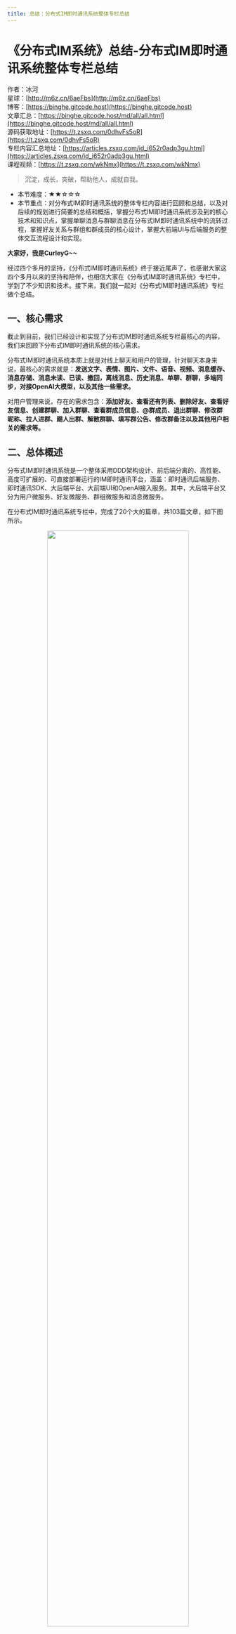 ```yaml
---
title: 总结：分布式IM即时通讯系统整体专栏总结
---
```


# 《分布式IM系统》总结-分布式IM即时通讯系统整体专栏总结

作者：冰河
<br/>星球：[http://m6z.cn/6aeFbs](http://m6z.cn/6aeFbs)
<br/>博客：[https://binghe.gitcode.host](https://binghe.gitcode.host)
<br/>文章汇总：[https://binghe.gitcode.host/md/all/all.html](https://binghe.gitcode.host/md/all/all.html)
<br/>源码获取地址：[https://t.zsxq.com/0dhvFs5oR](https://t.zsxq.com/0dhvFs5oR)
<br/>专栏内容汇总地址：[https://articles.zsxq.com/id_i652r0adp3gu.html](https://articles.zsxq.com/id_i652r0adp3gu.html)
<br/>课程视频：[https://t.zsxq.com/wkNmx](https://t.zsxq.com/wkNmx)

> 沉淀，成长，突破，帮助他人，成就自我。

* 本节难度：★★☆☆☆
* 本节重点：对分布式IM即时通讯系统的整体专栏内容进行回顾和总结，以及对后续的规划进行简要的总结和概括，掌握分布式IM即时通讯系统涉及到的核心技术和知识点，掌握单聊消息与群聊消息在分布式IM即时通讯系统中的流转过程，掌握好友关系与群组和群成员的核心设计，掌握大前端UI与后端服务的整体交互流程设计和实现。

**大家好，我是CurleyG~~**

经过四个多月的坚持，《分布式IM即时通讯系统》终于接近尾声了，也感谢大家这四个多月以来的坚持和陪伴，也相信大家在《分布式IM即时通讯系统》专栏中，学到了不少知识和技术。接下来，我们就一起对《分布式IM即时通讯系统》专栏做个总结。

## 一、核心需求

截止到目前，我们已经设计和实现了分布式IM即时通讯系统专栏最核心的内容， 我们来回顾下分布式IM即时通讯系统的核心需求。

分布式IM即时通讯系统本质上就是对线上聊天和用户的管理，针对聊天本身来说，最核心的需求就是：**发送文字、表情、图片、文件、语音、视频、消息缓存、消息存储、消息未读、已读、撤回，离线消息、历史消息、单聊、群聊，多端同步，对接OpenAI大模型，以及其他一些需求。**

对用户管理来说，存在的需求包含：**添加好友、查看还有列表、删除好友、查看好友信息、创建群聊、加入群聊、查看群成员信息、@群成员、退出群聊、修改群昵称、拉人进群、踢人出群、解散群聊、填写群公告、修改群备注以及其他用户相关的需求等。**

## 二、总体概述

分布式IM即时通讯系统是一个整体采用DDD架构设计、前后端分离的、高性能、高度可扩展的、可直接部署运行的IM即时通讯平台，涵盖：即时通讯后端服务、即时通讯SDK、大后端平台、大前端UI和OpenAI接入服务。其中，大后端平台又分为用户微服务、好友微服务、群组微服务和消息微服务。

在分布式IM即时通讯系统专栏中，完成了20个大的篇章，共103篇文章，如下图所示。

<div align="center">
    <img src="https://binghe.gitcode.host/images/project/im/2024-03-10-001.png?raw=true" width="80%">
    <br/>
</div>

可以这么说，在分布式IM即时通讯系统中，我们已经完整实现了即时通讯最基础和最核心的功能，支持好友和群组关系，支持单聊和群聊，支持发送文本消息、表情消息、图片消息、文件消息、语音消息和双向视频呼叫。并且在单聊消息流程和群聊消息流程中，接入了OpenAI大模型。

在分布式IM即时通讯系统的整体架构设计和实现中，共分为即时通讯后端服务、即时通讯SDK、大后端平台、大前端UI和OpenAI接入服务。其中，大后端平台又分成了用户微服务、好友微服务、群组微服务和消息微服务。每个部分都是高度可扩展、可独立部署运行的，并且每一部分都支持集群化部署。

<div align="center">
    <img src="https://binghe.gitcode.host/images/project/im/2024-03-10-002.png?raw=true" width="70%">
    <br/>
</div>

通过《分布式IM即时通讯系统》专栏，让大家从需求设计、原型设计、架构设计、编码实现、项目优化、项目部署、极致优化等多个层面真正掌握高并发、高性能、高可用、高可扩展和高可维护项目的架构设计与实际落地方案。

另外，每一篇专栏的内容，冰河都会为其录制对应的视频课程进行加持。

<div align="center">
    <img src="https://binghe.gitcode.host/images/project/im/2024-03-10-003.png?raw=true" width="70%">
    <br/>
</div>

通过文章+视频+小册+源码+答疑的方式进行全方位学习，还有比这更爽的事情吗？

## 三、技术选型

在技术选型上，除了采用SpringBoot等基础框架外，也会采用容器化方案。为了尽量降低技术门槛，在整个分布式IM即时通讯系统的技术选型中，主要采用市面上比较主流的技术框架和方案，具体技术选型如下所示。

- 开发框架：SpringBoot、SpringCloud、SpringCloud Alibaba、Dubbo。
- 缓存：Redis分布式缓存+Guava本地缓存。
- 数据库：MySQL、TiDB、HBase。
- 流量网关：OpenResty+Lua。
- 业务网关：SpringCloud Gateway + Sentinel。
- 持久层框架：MyBatis、Mybatis-Plus。
- 服务配置、服务注册与发现：Nacos。
- 消息中间件：RocketMQ。
- 网络通信：Netty。
- 文件存储：Minio。
- 日志可视化治理：ELK。
- 容器化管理：Swarm、Portainer。
- 监控：Prometheus、Grafana。
- 前端：Vue。
- 单元测试：Junit。
- 基准测试：JMH。
- 压力测试：JMeter。

**授人以鱼，不如授人以渔。后续我会把监控平台、容器化管理、日志可视化、大数据等等内容单独拿出来讲，每项技术、每个框架单独写个小项目实操，这样安排的话，相信大家会对这部分内容有更加深刻的理解，后续无论是哪个项目，只要是涉及到监控、容器化、链路追踪、日志可视化、大数据相关的内容时，大家都可以参考这部分内容进行实现。**

所以，通过分布式IM即时通讯系统，可以学习到微服务领域和DDD架构领域的主流核心技术。

## 四、适应人群

由于分布式IM即时通讯统是从需求立项开始，从零一步步搭建环境、设计原型、设计架构、编码开发、运行调试和上线部署的，使用到的技术也是带着大家直接上手的。所以，整个专栏从小白到有一定开发经验的中高级工程师，有一定基础的架构师都可以学习。如果你当前或者长期受如下问题困扰，那你就更需要学习《分布式IM即时通讯系统》专栏了。

* 在校大学生，想在毕业设计时，写一个有亮点的项目让导师眼前一亮。
* 应届毕业生，找实习或工作时，想让自己的项目更具竞争力。

- 一直在小公司做CRUD，并发编程没接触过，更别提如何高并发实际项目了。
- 公司项目没什么并发，在线人数也不多，学了很多并发编程相关的知识不知道怎么用。
- 学了很多并发编程的知识，也知道一些概念，能说出一些简单的方案，但是没实际项目经验。
- 自我感觉掌握了一些高并发编程的技术方案，但是如果真正做项目时，还是不知道如何下手。
- 简历上写了熟悉并发编程，在面试过程中，面试官一般会问秒杀系统，实时消息推动系统，IM即时通讯系统，或者其他高并发项目实战问题，不知道怎么回答。
- 在大厂工作多年，参与了一些系统的建设与研发，但是也没机会参与像秒杀系统，IM即时通讯系统这样高并发、大流量的系统的整个建设过程。
- 其他问题。。。

可以看到，如果小公司的小伙伴受限于业务，接触不到高并发、大流量的业务场景，大厂的小伙伴由于某些原因没有被分到高并发、大流量业务部门。没有系统性落地成实际高并发项目的经验，这样的小伙伴更需要学习《分布式IM即时通讯系统》。

如果小伙们是在线大学生，想让自己的毕业设计项目更加具备亮点，如果是应届毕业生，找实习或者工作时，想让自己的项目更具竞争力，都可以学习《分布式IM即时通讯系统》。

另外，冰河在星球分享了1000+套精美简历模板，助力小伙伴们跳槽面试、升职加薪，加入星球，猛戳如下链接获取。

* 简历模板：[https://t.zsxq.com/193DYfk3U](https://t.zsxq.com/193DYfk3U)

##  五、如何学习

1.加入 **冰河技术** 知识星球（文末有知识星球优惠券，IM即时通讯系统完结了，即将涨价），才能查看星球专栏文章，学习专栏视频课程，查看置顶消息，申请加入项目，才能看到项目代码和技术小册，如果未申请加入项目，点击项目链接，你会发现是404页面。

2.专栏的每一章会对应一个代码分支，需要切换对应的分支学习对应的视频和文章的代码分支，同时，分布式IM即时通讯系统的每个服务模块都对应着一个单独的代码仓库，大家对照学习即可。

3.学习过程中最好按照章节顺序来学习，每一章前后都是比较连贯的，并且每一章的代码实现也有先后顺序，这样按照从前往后的顺序学习，最终你会实现一个完整的分布式IM即时通讯系统。

**注意：学习的过程，不是复制粘贴代码的过程，赋值粘贴代码是没有任何意义的，最好的学习方式就是自己动手实现代码，然后思考、总结。**

4.代码结构：master分支是最新的全量代码，专栏中每一个章节和视频都会对应一个代码分支，切换到章节对应的代码分支后，即可根据当前章节和视频学习对应的代码实现，不然，在master分支中看到的是全量的代码。

5.对应代码实现上的问题，可以在专栏对应的源码提issuse

6.冰河会为《分布式IM即时通讯系统》专栏录制完整的视频课程。

## 六、提交作业

在学习秒杀系统的过程中，为了有助于大家更好的消化吸收《分布式IM即时通讯系统》的知识，冰河会为大家布置相应的作业。当然，也是为了希望在学习的过程中，留下你真实的足迹，让我们一起努力，突破自身技术瓶颈。

### 1.代码作业

* 作业空间：[https://gitcode.net/BingheProjects/im-projects-startball](https://gitcode.net/BingheProjects/im-projects-startball)
* 空间说明：为知识星球的用户提供项目代码提交空间，方便针对项目进行技术交流，你可以把自己实现的《分布式IM即时通讯系统》源码提交到空间中，按照 `项目名称-用户星球编号-作者名称` 的格式创建仓库，例如 `bh-im-server-1-binghe`。

<div align="center">
    <img src="https://binghe.gitcode.host/images/project/im/2024-03-10-004.png?raw=true" width="70%">
    <br/>
</div>

### 2.文字打卡

* 大家可以在 **冰河技术** 知识星球中，提交文字作业也可以进行文字打卡。

主要按照如下方式进行总结：

1.今天你学了哪些章节？

2.遇到的问题是什么？

3.你是怎么解决问题的？

4.今天的收获是什么？

基于大家的打卡或者作业反馈的问题，冰河会在后续以文章和直播的形式统一解决大家学习过程中的疑问。

## 七、如何加入星球

分布式IM即时通讯系统不仅可以用在真实的聊天场景中、还能接入多种真实的消息推送场景。这些真实场景的项目设计与落地实现，在冰河的知识星球除了分布式IM即时通讯系统外，还有其他5个项目，像Sekill分布式秒杀系统、手写RPC、简易商城系统等等，这些项目的需求、方案、架构、落地等均来自互联网真实业务场景，让你真正学到互联网大厂的业务与技术落地方案，并将其有效转化为自己的知识储备。

**值得一提的是：冰河自研的比某些开源网关项目性能更优的生产级网关项目即将启动**，你还在等啥？不少小伙伴经过星球硬核技术和项目的历练，早已成功跳槽加薪，实现薪资翻倍，而你，还在原地踏步，抱怨大环境不好。2024年抛弃焦虑和抱怨，我们一起塌下心来沉淀硬核技术和项目，让自己的薪资更上一层楼。

<div align="center">
    <img src="https://binghe.gitcode.host/images/personal/xingqiu_149.png?raw=true" width="70%">
    <div style="font-size: 18px;">星球优惠券</div>
    <br/>
</div>

目前，领取5折优惠券，就可以跟冰河一起学习《简易商城脚手架项目》、《手撸RPC专栏》和《Spring6核心技术与源码解析》、《实战高并发设计模式》、《分布式IM即时通讯系统》和《分布式IM即时通讯系统》，从零开始介绍原理、设计架构、手撸代码。

**花很少的钱就能学这么多硬核技术、中间件项目和大厂秒杀系统与分布式IM即时通讯系统，比其他培训机构不知便宜多少倍，硬核多少倍，如果是我，我会买他个十年！**

加入要趁早，后续还会随着项目和加入的人数涨价，而且只会涨，不会降，先加入的小伙伴就是赚到。

另外，还有一个限时福利，邀请一个小伙伴加入，冰河就会给一笔 **分享有奖** ，有些小伙伴都邀请了50+人，早就回本了！

## 八、其他方式加入星球

* **链接** ：打开链接 [http://m6z.cn/6aeFbs](http://m6z.cn/6aeFbs) 加入星球。
* **回复** ：在公众号 **冰河技术** 回复 **星球** 领取优惠券加入星球。

**特别提醒：** 苹果用户进圈或续费，请加微信 **hacker_binghe** 扫二维码，或者去公众号 **冰河技术** 回复 **星球** 扫二维码加入星球。

## 九、联系冰河

### 1.加群交流

本群的宗旨是给大家提供一个良好的技术学习交流平台，所以杜绝一切广告！由于微信群人满 100 之后无法加入，请扫描下方二维码先添加作者 “冰河” 微信(hacker_binghe)，备注：`星球编号`。

<div align="center">
    <img src="https://binghe.gitcode.host/images/personal/hacker_binghe.jpg?raw=true" width="180px">
    <div style="font-size: 18px;">冰河微信</div>
    <br/>
</div>

### 2.公众号

分享各种编程语言、开发技术、分布式与微服务架构、分布式数据库、分布式事务、云原生、大数据与云计算技术和渗透技术。另外，还会分享各种面试题和面试技巧。内容在 **冰河技术** 微信公众号首发，强烈建议大家关注。

<div align="center">
    <img src="https://binghe.gitcode.host/images/personal/ice_wechat.jpg?raw=true" width="180px">
    <div style="font-size: 18px;">公众号：冰河技术</div>
    <br/>
</div>

### 3.视频号

定期分享各种编程语言、开发技术、分布式与微服务架构、分布式数据库、分布式事务、云原生、大数据与云计算技术和渗透技术。另外，还会分享各种面试题和面试技巧。

<div align="center">
    <img src="https://binghe.gitcode.host/images/personal/ice_video.png?raw=true" width="180px">
    <div style="font-size: 18px;">视频号：冰河技术</div>
    <br/>
</div>

### 4.星球

加入星球 **[冰河技术](http://m6z.cn/6aeFbs)**，可以获得本站点所有学习内容的指导与帮助。如果你遇到不能独立解决的问题，也可以添加冰河的微信：**hacker_binghe**， 我们一起沟通交流。另外，在星球中不只能学到实用的硬核技术，还能学习**实战项目**！

关注 [冰河技术](https://img-blog.csdnimg.cn/20210426115714643.jpg?raw=true)公众号，回复 `星球` 可以获取入场优惠券。

<div align="center">
    <img src="https://binghe.gitcode.host/images/personal/xingqiu.png?raw=true" width="180px">
    <div style="font-size: 18px;">知识星球：冰河技术</div>
    <br/>
</div>





